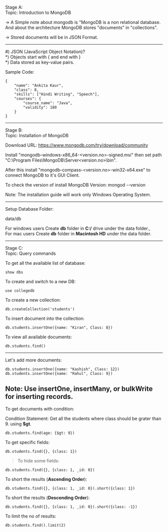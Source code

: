 Stage A:\
Topic: Introduction to MongoDB

-> A Simple note about mongodb is "MongoDB is a non relational database. And about the architecture MongoDB stores "documents" in "collections".

-> Stored documents will be in JSON Format.

-----

#) JSON (JavaScript Object Notation)?\
*) Objects start with { and end with }\
*) Data stored as key-value pairs.

Sample Code: 

```
{
    "name": "Ankita Kaur",
    "class": 8,
    "skills": ["Hindi Writing", "Speech"],
    "courses": {
        "course_name": "Java",
        "validity": 180
    }
}
```
-----
Stage B:\
Topic: Installation of MongoDB

Download URL: https://www.mongodb.com/try/download/community

Install "mongodb-windows-x86_64-<version.no>-signed.msi" then set path "C:\Program Files\MongoDB\Server\<version.no>\bin".

After this install "mongodb-compass-<version.no>-win32-x64.exe" to connect MongoDB to it's GUI Client.

To check the version of install MongoDB Version: mongod --version


Note: The installation guide will work only Windows Operating System.

-----

Setup Database Folder:

data/db

For windows users Create **db** folder in **C:/** drive under the data folder.,\
For mac users Create **db** folder in **Macintosh HD** under the data folder.

-----
Stage C:\
Topic: Query commands

To get all the available list of database:

```
show dbs
```

To create and switch to a new DB:

```
use collegedb
```

To create a new collection:

```
db.createCollection('students')
```

To insert document into the collection:

```
db.students.insertOne({name: "Kiran", Class: 8})
```

To view all available documents:

```
db.students.find()
```

----

Let's add more documents:

```
db.students.insertOne({name: "Kashish", Class: 12})
db.students.insertOne({name: "Rahul", Class: 9})
```

Note:  Use insertOne, insertMany, or bulkWrite for inserting records.
----

To get documents with condition:

Condition Statement: Get all the students where class should be grater than 9. using **$gt**.

```
db.students.find(age: {$gt: 9})
```

To get specific fields:

```
db.students.find({}, {class: 1})
```

> To hide some fields:

```
db.students.find({}, {class: 1, _id: 0})
```

To short the results (**Ascending Order**):

```
db.students.find({}, {class: 1, _id: 0}).short({class: 1})
```

To short the results (**Descending Order**):

```
db.students.find({}, {class: 1, _id: 0}).short({class: -1})
```

To limit the no of results:

```
db.students.find().limit(2)
```